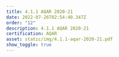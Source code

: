 ```yaml
---
title: 4.1.1 AQAR 2020-21
date: 2022-07-26T02:54:40.347Z
order: "12"
description: 4.1.1 AQAR 2020-21
certification: AQAR
asset: static/img/4.1.1-aqar-2020-21.pdf
show_toggle: true
---
```

